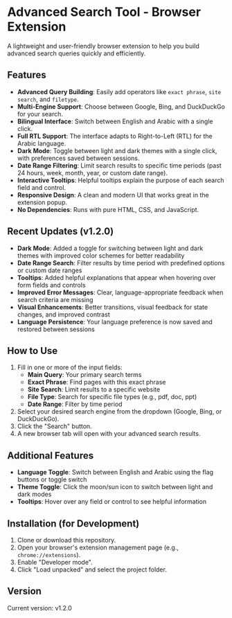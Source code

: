 # Advanced Search Tool - Browser Extension

A lightweight and user-friendly browser extension to help you build advanced search queries quickly and efficiently.

## Features

*   **Advanced Query Building**: Easily add operators like `exact phrase`, `site search`, and `filetype`.
*   **Multi-Engine Support**: Choose between Google, Bing, and DuckDuckGo for your search.
*   **Bilingual Interface**: Switch between English and Arabic with a single click.
*   **Full RTL Support**: The interface adapts to Right-to-Left (RTL) for the Arabic language.
*   **Dark Mode**: Toggle between light and dark themes with a single click, with preferences saved between sessions.
*   **Date Range Filtering**: Limit search results to specific time periods (past 24 hours, week, month, year, or custom date range).
*   **Interactive Tooltips**: Helpful tooltips explain the purpose of each search field and control.
*   **Responsive Design**: A clean and modern UI that works great in the extension popup.
*   **No Dependencies**: Runs with pure HTML, CSS, and JavaScript.

## Recent Updates (v1.2.0)

*   **Dark Mode**: Added a toggle for switching between light and dark themes with improved color schemes for better readability
*   **Date Range Search**: Filter results by time period with predefined options or custom date ranges
*   **Tooltips**: Added helpful explanations that appear when hovering over form fields and controls
*   **Improved Error Messages**: Clear, language-appropriate feedback when search criteria are missing
*   **Visual Enhancements**: Better transitions, visual feedback for state changes, and improved contrast
*   **Language Persistence**: Your language preference is now saved and restored between sessions

## How to Use

1.  Fill in one or more of the input fields:
    *   **Main Query**: Your primary search terms
    *   **Exact Phrase**: Find pages with this exact phrase
    *   **Site Search**: Limit results to a specific website
    *   **File Type**: Search for specific file types (e.g., pdf, doc, ppt)
    *   **Date Range**: Filter by time period
2.  Select your desired search engine from the dropdown (Google, Bing, or DuckDuckGo).
3.  Click the "Search" button.
4.  A new browser tab will open with your advanced search results.

## Additional Features

*   **Language Toggle**: Switch between English and Arabic using the flag buttons or toggle switch
*   **Theme Toggle**: Click the moon/sun icon to switch between light and dark modes
*   **Tooltips**: Hover over any field or control to see helpful information

## Installation (for Development)

1.  Clone or download this repository.
2.  Open your browser's extension management page (e.g., `chrome://extensions`).
3.  Enable "Developer mode".
4.  Click "Load unpacked" and select the project folder.

## Version

Current version: v1.2.0
